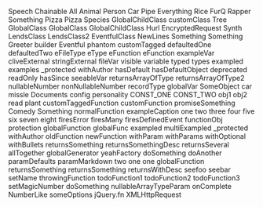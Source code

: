 Speech
Chainable
All
Animal
Person
Car
Pipe
Everything
Rice
FurQ
Rapper
Something
Pizza
Pizza
Species
GlobalChildClass
customClass
Tree
GlobalClass
GlobalClass
GlobalChildClass
Hurl
EncryptedRequest
Synth
LendsClass
LendsClass2
EventfulClass
NewLines
Something
Something
Greeter
builder
Eventful
phantom
customTagged
defaultedOne
defaultedTwo
eFileType
eType
eFunction
eFunction
exampleVar
cliveExternal
stringExternal
fileVar
visible
variable
typed
types
exampled
examples
_protected
withAuthor
hasDefault
hasDefaultObject
deprecated
readOnly
hasSince
seeableVar
returnsArrayOfType
returnsArrayOfType2
nullableNumber
nonNullableNumber
recordType
globalVar
SomeObject
car
missle
Documents
config
personality
CONST_ONE
CONST_TWO
obj1
obj2
read
plant
customTaggedFunction
customFunction
promiseSomething
Comedy
Something
normalFunction
exampleCaption
one
two
three
four
five
six
seven
eight
firesError
firesMany
firesDefinedEvent
functionObj
protection
globalFunction
globalFunc
exampled
multiExampled
_protected
withAuthor
oldFunction
newFunction
withParam
withParams
withOptional
withBullets
returnsSomething
returnsSomethingDesc
returnsSeveral
allTogether
globalGenerator
yeahFactory
doSomething
doAnother
paramDefaults
paramMarkdown
two
one
one
globalFunction
returnsSomething
returnsSomething
returnsWithDesc
seefoo
seebar
setName
throwingFunction
todoFunction1
todoFunction2
todoFunction3
setMagicNumber
doSomething
nullableArrayTypeParam
onComplete
NumberLike
someOptions
jQuery.fn
XMLHttpRequest
